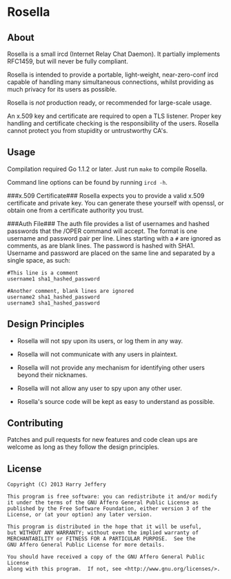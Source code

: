 Rosella
=======

About
-----
Rosella is a small ircd (Internet Relay Chat Daemon).
It partially implements RFC1459, but will never be fully compliant.

Rosella is intended to provide a portable, light-weight, near-zero-conf
ircd capable of handling many simultaneous connections, whilst providing
as much privacy for its users as possible.

Rosella is *not* production ready, or recommended for large-scale usage.

An x.509 key and certificate are required to open a TLS listener.
Proper key handling and certificate checking is the responsibility of the
users. Rosella cannot protect you from stupidity or untrustworthy CA's.

Usage
-----
Compilation required Go 1.1.2 or later. Just run `make` to compile Rosella.

Command line options can be found by running `ircd -h`.

###x.509 Certificate###
Rosella expects you to provide a valid x.509 certificate and private key.
You can generate these yourself with openssl, or obtain one from a certificate
authority you trust.

###Auth File###
The auth file provides a list of usernames and hashed passwords that the /OPER
command will accept. The format is one username and password pair per line.
Lines starting with a `#` are ignored as comments, as are blank lines. The
password is hashed with SHA1. Username and password are placed on the same
line and separated by a single space, as such:

    #This line is a comment
    username1 sha1_hashed_password

    #Another comment, blank lines are ignored
    username2 sha1_hashed_password
    username3 sha1_hashed_password


Design Principles
-----------------

* Rosella will not spy upon its users, or log them in any way.

* Rosella will not communicate with any users in plaintext.

* Rosella will not provide any mechanism for identifying other users beyond
  their nicknames.

* Rosella will not allow any user to spy upon any other user.

* Rosella's source code will be kept as easy to understand as possible.

Contributing
------------

Patches and pull requests for new features and code clean ups are welcome as
long as they follow the design principles.

License
-------

    Copyright (C) 2013 Harry Jeffery

    This program is free software: you can redistribute it and/or modify
    it under the terms of the GNU Affero General Public License as
    published by the Free Software Foundation, either version 3 of the
    License, or (at your option) any later version.

    This program is distributed in the hope that it will be useful,
    but WITHOUT ANY WARRANTY; without even the implied warranty of
    MERCHANTABILITY or FITNESS FOR A PARTICULAR PURPOSE.  See the
    GNU Affero General Public License for more details.

    You should have received a copy of the GNU Affero General Public License
    along with this program.  If not, see <http://www.gnu.org/licenses/>.
